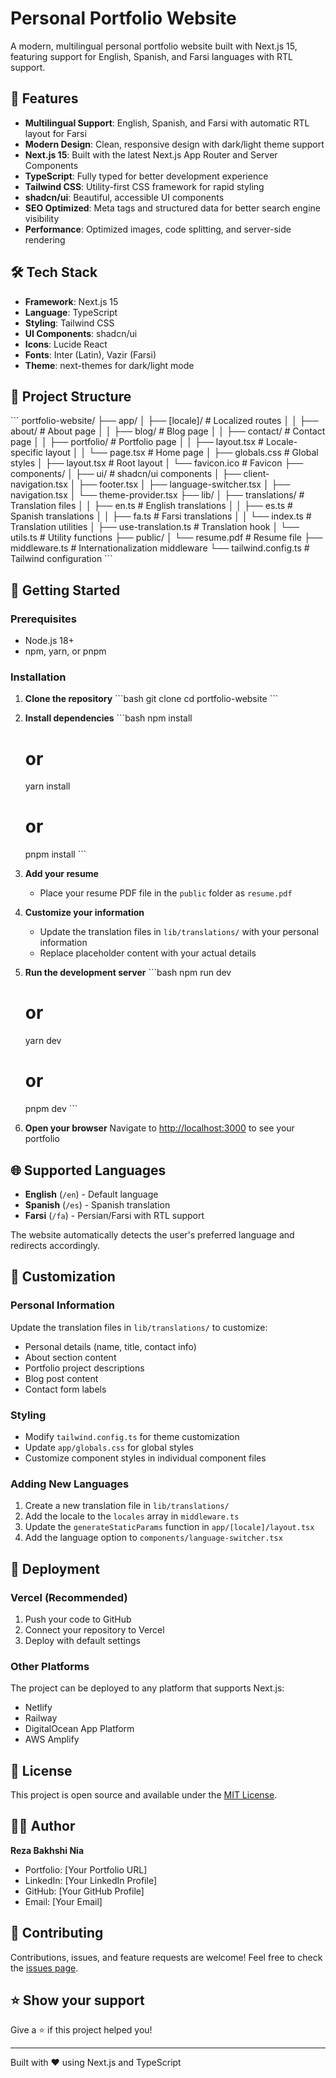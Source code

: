 # Personal Portfolio Website

A modern, multilingual personal portfolio website built with Next.js 15, featuring support for English, Spanish, and Farsi languages with RTL support.

## 🚀 Features

- **Multilingual Support**: English, Spanish, and Farsi with automatic RTL layout for Farsi
- **Modern Design**: Clean, responsive design with dark/light theme support
- **Next.js 15**: Built with the latest Next.js App Router and Server Components
- **TypeScript**: Fully typed for better development experience
- **Tailwind CSS**: Utility-first CSS framework for rapid styling
- **shadcn/ui**: Beautiful, accessible UI components
- **SEO Optimized**: Meta tags and structured data for better search engine visibility
- **Performance**: Optimized images, code splitting, and server-side rendering

## 🛠️ Tech Stack

- **Framework**: Next.js 15
- **Language**: TypeScript
- **Styling**: Tailwind CSS
- **UI Components**: shadcn/ui
- **Icons**: Lucide React
- **Fonts**: Inter (Latin), Vazir (Farsi)
- **Theme**: next-themes for dark/light mode

## 📁 Project Structure

\`\`\`
portfolio-website/
├── app/
│   ├── [locale]/           # Localized routes
│   │   ├── about/          # About page
│   │   ├── blog/           # Blog page
│   │   ├── contact/        # Contact page
│   │   ├── portfolio/      # Portfolio page
│   │   ├── layout.tsx      # Locale-specific layout
│   │   └── page.tsx        # Home page
│   ├── globals.css         # Global styles
│   ├── layout.tsx          # Root layout
│   └── favicon.ico         # Favicon
├── components/
│   ├── ui/                 # shadcn/ui components
│   ├── client-navigation.tsx
│   ├── footer.tsx
│   ├── language-switcher.tsx
│   ├── navigation.tsx
│   └── theme-provider.tsx
├── lib/
│   ├── translations/       # Translation files
│   │   ├── en.ts          # English translations
│   │   ├── es.ts          # Spanish translations
│   │   ├── fa.ts          # Farsi translations
│   │   └── index.ts       # Translation utilities
│   ├── use-translation.ts  # Translation hook
│   └── utils.ts           # Utility functions
├── public/
│   └── resume.pdf         # Resume file
├── middleware.ts          # Internationalization middleware
└── tailwind.config.ts     # Tailwind configuration
\`\`\`

## 🚀 Getting Started

### Prerequisites

- Node.js 18+ 
- npm, yarn, or pnpm

### Installation

1. **Clone the repository**
   \`\`\`bash
   git clone <repository-url>
   cd portfolio-website
   \`\`\`

2. **Install dependencies**
   \`\`\`bash
   npm install
   # or
   yarn install
   # or
   pnpm install
   \`\`\`

3. **Add your resume**
   - Place your resume PDF file in the `public` folder as `resume.pdf`

4. **Customize your information**
   - Update the translation files in `lib/translations/` with your personal information
   - Replace placeholder content with your actual details

5. **Run the development server**
   \`\`\`bash
   npm run dev
   # or
   yarn dev
   # or
   pnpm dev
   \`\`\`

6. **Open your browser**
   Navigate to [http://localhost:3000](http://localhost:3000) to see your portfolio

## 🌐 Supported Languages

- **English** (`/en`) - Default language
- **Spanish** (`/es`) - Spanish translation
- **Farsi** (`/fa`) - Persian/Farsi with RTL support

The website automatically detects the user's preferred language and redirects accordingly.

## 📝 Customization

### Personal Information

Update the translation files in `lib/translations/` to customize:

- Personal details (name, title, contact info)
- About section content
- Portfolio project descriptions
- Blog post content
- Contact form labels

### Styling

- Modify `tailwind.config.ts` for theme customization
- Update `app/globals.css` for global styles
- Customize component styles in individual component files

### Adding New Languages

1. Create a new translation file in `lib/translations/`
2. Add the locale to the `locales` array in `middleware.ts`
3. Update the `generateStaticParams` function in `app/[locale]/layout.tsx`
4. Add the language option to `components/language-switcher.tsx`

## 🚀 Deployment

### Vercel (Recommended)

1. Push your code to GitHub
2. Connect your repository to Vercel
3. Deploy with default settings

### Other Platforms

The project can be deployed to any platform that supports Next.js:

- Netlify
- Railway
- DigitalOcean App Platform
- AWS Amplify

## 📄 License

This project is open source and available under the [MIT License](LICENSE).

## 👨‍💻 Author

**Reza Bakhshi Nia**
- Portfolio: [Your Portfolio URL]
- LinkedIn: [Your LinkedIn Profile]
- GitHub: [Your GitHub Profile]
- Email: [Your Email]

## 🤝 Contributing

Contributions, issues, and feature requests are welcome! Feel free to check the [issues page](../../issues).

## ⭐ Show your support

Give a ⭐️ if this project helped you!

---

Built with ❤️ using Next.js and TypeScript
